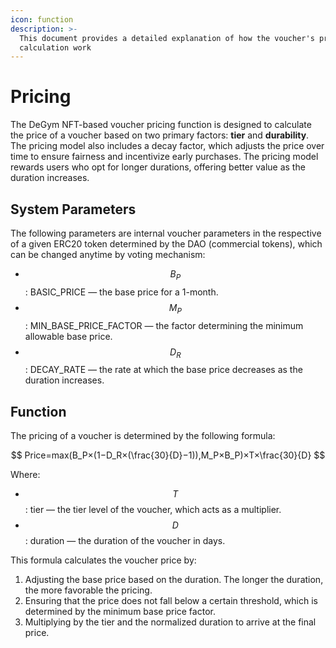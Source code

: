 ```yaml
---
icon: function
description: >-
  This document provides a detailed explanation of how the voucher's price
  calculation work
---
```


# Pricing

The DeGym NFT-based voucher pricing function is designed to calculate the price of a voucher based on two primary factors: **tier** and **durability**. The pricing model also includes a decay factor, which adjusts the price over time to ensure fairness and incentivize early purchases. The pricing model rewards users who opt for longer durations, offering better value as the duration increases.

## System Parameters

The following parameters are internal voucher parameters in the respective of a given ERC20 token  determined by the DAO (commercial tokens), which can be changed anytime by voting mechanism:

* $$B_P$$: BASIC\_PRICE — the base price for a 1-month.
* $$M_P$$: MIN\_BASE\_PRICE\_FACTOR — the factor determining the minimum allowable base price.
* $$D_R$$: DECAY\_RATE — the rate at which the base price decreases as the duration increases.

## **Function**

The pricing of a voucher is determined by the following formula:

$$
Price=max(B_P​×(1−D_R​×(\frac{30}{D}​−1)),M_P​×B_P​)×T×\frac{30}{D​}
$$

Where:

* $$T$$:  tier — the tier level of the voucher, which acts as a multiplier.
* $$D$$:  duration — the duration of the voucher in days.

This formula calculates the voucher price by:

1. Adjusting the base price based on the duration. The longer the duration, the more favorable the pricing.
2. Ensuring that the price does not fall below a certain threshold, which is determined by the minimum base price factor.
3. Multiplying by the tier and the normalized duration to arrive at the final price.

